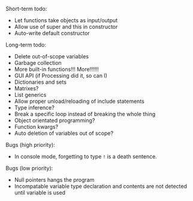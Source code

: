 Short-term todo:
* Let functions take objects as input/output
* Allow use of super and this in constructor
* Auto-write default constructor

Long-term todo:
* Delete out-of-scope variables
* Garbage collection
* More built-in functions!!! More!!!!!!
* GUI API (if Processing did it, so can I)
* Dictionaries and sets
* Matrixes?
* List generics
* Allow proper unload/reloading of include statements
* Type inference?
* Break a specific loop instead of breaking the whole thing
* Object orientated programming?
* Function kwargs?
* Auto deletion of variables out of scope?

Bugs (high priority):
* In console mode, forgetting to type `!` is a death sentence.

Bugs (low priority):
* Null pointers hangs the program
* Incompatable variable type declaration and contents are not detected until variable is used
